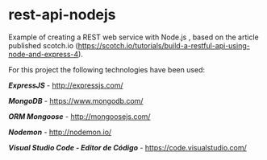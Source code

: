 # rest-api-nodejs

Example of creating a REST web service with Node.js , based on the article published scotch.io (https://scotch.io/tutorials/build-a-restful-api-using-node-and-express-4).

For this project the following technologies have been used:

***ExpressJS*** - http://expressjs.com/

***MongoDB*** - https://www.mongodb.com/

***ORM Mongoose*** - http://mongoosejs.com/

***Nodemon*** - http://nodemon.io/

***Visual Studio Code - Editor de Código*** - https://code.visualstudio.com/
